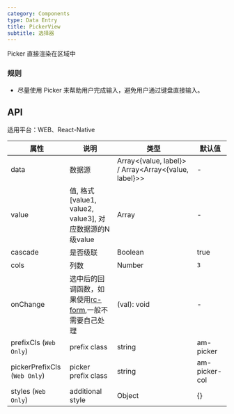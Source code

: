 ```yaml
---
category: Components
type: Data Entry
title: PickerView
subtitle: 选择器
---
```


Picker 直接渲染在区域中

### 规则
- 尽量使用 Picker 来帮助用户完成输入，避免用户通过键盘直接输入。

## API

适用平台：WEB、React-Native

属性 | 说明 | 类型 | 默认值
----|-----|------|------
| data    | 数据源        | Array<{value, label}> / Array<Array<{value, label}>> |   -  |
| value   | 值, 格式[value1, value2, value3], 对应数据源的N级value    | Array  | - |
| cascade    | 是否级联        | Boolean |  true  |
| cols    | 列数        | Number |  `3`  |
| onChange | 选中后的回调函数，如果使用[rc-form](https://github.com/react-component/form),一般不需要自己处理 | (val): void | - |
| prefixCls (`Web Only`)   | prefix class        | string |  am-picker  |
| pickerPrefixCls (`Web Only`)   | picker prefix class        | string |  am-picker-col  |
| styles  (`Web Only`)  | additional style        | Object |  {}  |
